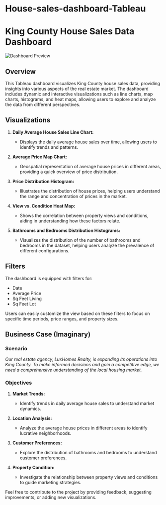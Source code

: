 # House-sales-dashboard-Tableau
# King County House Sales Data Dashboard
![Dashboard Preview](url/to/your/image.png)

## Overview

This Tableau dashboard visualizes King County house sales data, providing insights into various aspects of the real estate market. The dashboard includes dynamic and interactive visualizations such as line charts, map charts, histograms, and heat maps, allowing users to explore and analyze the data from different perspectives.

## Visualizations

1. **Daily Average House Sales Line Chart:**
   - Displays the daily average house sales over time, allowing users to identify trends and patterns.

2. **Average Price Map Chart:**
   - Geospatial representation of average house prices in different areas, providing a quick overview of price distribution.

3. **Price Distribution Histogram:**
   - Illustrates the distribution of house prices, helping users understand the range and concentration of prices in the market.

4. **View vs. Condition Heat Map:**
   - Shows the correlation between property views and conditions, aiding in understanding how these factors relate.

5. **Bathrooms and Bedrooms Distribution Histograms:**
   - Visualizes the distribution of the number of bathrooms and bedrooms in the dataset, helping users analyze the prevalence of different configurations.

## Filters

The dashboard is equipped with filters for:
- Date
- Average Price
- Sq Feet Living
- Sq Feet Lot

Users can easily customize the view based on these filters to focus on specific time periods, price ranges, and property sizes.

## Business Case (Imaginary)

### Scenario

*Our real estate agency, LuxHomes Realty, is expanding its operations into King County. To make informed decisions and gain a competitive edge, we need a comprehensive understanding of the local housing market.*

### Objectives

1. **Market Trends:**
   - Identify trends in daily average house sales to understand market dynamics.

2. **Location Analysis:**
   - Analyze the average house prices in different areas to identify lucrative neighborhoods.

3. **Customer Preferences:**
   - Explore the distribution of bathrooms and bedrooms to understand customer preferences.

4. **Property Condition:**
   - Investigate the relationship between property views and conditions to guide marketing strategies.


Feel free to contribute to the project by providing feedback, suggesting improvements, or adding new visualizations.
